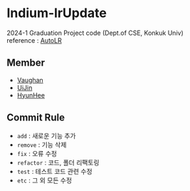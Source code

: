 # Indium-lrUpdate
2024-1 Graduation Project code (Dept.of CSE, Konkuk Univ)  
reference : [AutoLR](https://github.com/youngminPIL/AutoLR)

## Member
- [Vaughan](https://github.com/webb-c)
- [UiJin](https://github.com/youuijin)
- [HyunHee](https://github.com/aesa117)

## Commit Rule
- `add` : 새로운 기능 추가
- `remove` : 기능 삭제  
- `fix` : 오류 수정  
- `refactor` : 코드, 폴더 리팩토링
- `test` : 테스트 코드 관련 수정
- `etc` : 그 외 모든 수정
